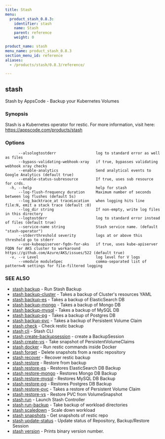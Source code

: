 ```yaml
---
title: Stash
menu:
  product_stash_0.8.3:
    identifier: stash
    name: Stash
    parent: reference
    weight: 0

product_name: stash
menu_name: product_stash_0.8.3
section_menu_id: reference
aliases:
  - /products/stash/0.8.3/reference/

---
```

## stash

Stash by AppsCode - Backup your Kubernetes Volumes

### Synopsis

Stash is a Kubernetes operator for restic. For more information, visit here: https://appscode.com/products/stash

### Options

```
      --alsologtostderr                  log to standard error as well as files
      --bypass-validating-webhook-xray   if true, bypasses validating webhook xray checks
      --enable-analytics                 Send analytical events to Google Analytics (default true)
      --enable-status-subresource        If true, uses sub resource for crds.
  -h, --help                             help for stash
      --log-flush-frequency duration     Maximum number of seconds between log flushes (default 5s)
      --log_backtrace_at traceLocation   when logging hits line file:N, emit a stack trace (default :0)
      --log_dir string                   If non-empty, write log files in this directory
      --logtostderr                      log to standard error instead of files (default true)
      --service-name string              Stash service name. (default "stash-operator")
      --stderrthreshold severity         logs at or above this threshold go to stderr
      --use-kubeapiserver-fqdn-for-aks   if true, uses kube-apiserver FQDN for AKS cluster to workaround https://github.com/Azure/AKS/issues/522 (default true)
  -v, --v Level                          log level for V logs
      --vmodule moduleSpec               comma-separated list of pattern=N settings for file-filtered logging
```

### SEE ALSO

* [stash backup](/docs/reference/stash_backup.md)	 - Run Stash Backup
* [stash backup-cluster](/docs/reference/stash_backup-cluster.md)	 - Takes a backup of Cluster's resources YAML
* [stash backup-es](/docs/reference/stash_backup-es.md)	 - Takes a backup of ElasticSearch DB
* [stash backup-mongo](/docs/reference/stash_backup-mongo.md)	 - Takes a backup of Mongo DB
* [stash backup-mysql](/docs/reference/stash_backup-mysql.md)	 - Takes a backup of MySQL DB
* [stash backup-pg](/docs/reference/stash_backup-pg.md)	 - Takes a backup of Postgres DB
* [stash backup-pvc](/docs/reference/stash_backup-pvc.md)	 - Takes a backup of Persistent Volume Claim
* [stash check](/docs/reference/stash_check.md)	 - Check restic backup
* [stash cli](/docs/reference/stash_cli.md)	 - Stash CLI
* [stash create-backupsession](/docs/reference/stash_create-backupsession.md)	 - create a BackupSession
* [stash create-vs](/docs/reference/stash_create-vs.md)	 - Take snapshot of PersistentVolumeClaims
* [stash docker](/docs/reference/stash_docker.md)	 - Run restic commands inside Docker
* [stash forget](/docs/reference/stash_forget.md)	 - Delete snapshots from a restic repository
* [stash recover](/docs/reference/stash_recover.md)	 - Recover restic backup
* [stash restore](/docs/reference/stash_restore.md)	 - Restore from backup
* [stash restore-es](/docs/reference/stash_restore-es.md)	 - Restores ElasticSearch DB Backup
* [stash restore-mongo](/docs/reference/stash_restore-mongo.md)	 - Restores Mongo DB Backup
* [stash restore-mysql](/docs/reference/stash_restore-mysql.md)	 - Restores MySQL DB Backup
* [stash restore-pg](/docs/reference/stash_restore-pg.md)	 - Restores Postgres DB Backup
* [stash restore-pvc](/docs/reference/stash_restore-pvc.md)	 - Takes a restore of Persistent Volume Claim
* [stash restore-vs](/docs/reference/stash_restore-vs.md)	 - Restore PVC from VolumeSnapshot
* [stash run](/docs/reference/stash_run.md)	 - Launch Stash Controller
* [stash run-backup](/docs/reference/stash_run-backup.md)	 - Take backup of workload directories
* [stash scaledown](/docs/reference/stash_scaledown.md)	 - Scale down workload
* [stash snapshots](/docs/reference/stash_snapshots.md)	 - Get snapshots of restic repo
* [stash update-status](/docs/reference/stash_update-status.md)	 - Update status of Repository, Backup/Restore Session
* [stash version](/docs/reference/stash_version.md)	 - Prints binary version number.

